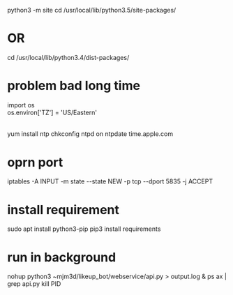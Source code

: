 python3 -m site
cd /usr/local/lib/python3.5/site-packages/

# OR

cd /usr/local/lib/python3.4/dist-packages/

# problem bad long time

import os  
os.environ['TZ'] = 'US/Eastern'

######

yum install ntp
chkconfig ntpd on
ntpdate time.apple.com

# oprn port

iptables -A INPUT -m state --state NEW -p tcp --dport 5835 -j ACCEPT

# install requirement

sudo apt install python3-pip
pip3 install requirements

# run in background

nohup python3 ~mjm3d/likeup_bot/webservice/api.py > output.log &
ps ax | grep api.py
kill PID

